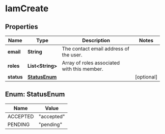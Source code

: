 

# IamCreate


## Properties

| Name | Type | Description | Notes |
|------------ | ------------- | ------------- | -------------|
|**email** | **String** | The contact email address of the user. |  |
|**roles** | **List&lt;String&gt;** | Array of roles associated with this member. |  |
|**status** | [**StatusEnum**](#StatusEnum) |  |  [optional] |



## Enum: StatusEnum

| Name | Value |
|---- | -----|
| ACCEPTED | &quot;accepted&quot; |
| PENDING | &quot;pending&quot; |



